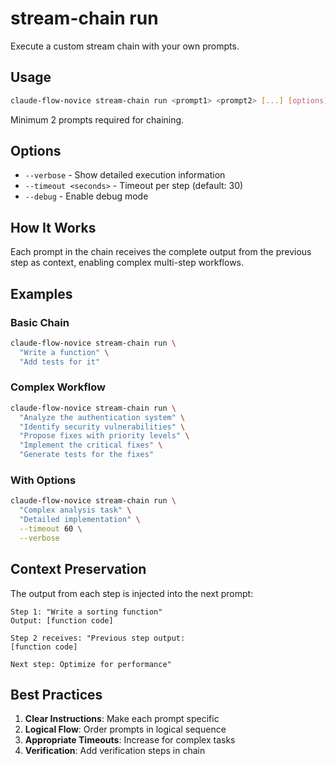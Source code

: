 # stream-chain run

Execute a custom stream chain with your own prompts.

## Usage

```bash
claude-flow-novice stream-chain run <prompt1> <prompt2> [...] [options]
```

Minimum 2 prompts required for chaining.

## Options

- `--verbose` - Show detailed execution information
- `--timeout <seconds>` - Timeout per step (default: 30)
- `--debug` - Enable debug mode

## How It Works

Each prompt in the chain receives the complete output from the previous step as context, enabling complex multi-step workflows.

## Examples

### Basic Chain
```bash
claude-flow-novice stream-chain run \
  "Write a function" \
  "Add tests for it"
```

### Complex Workflow
```bash
claude-flow-novice stream-chain run \
  "Analyze the authentication system" \
  "Identify security vulnerabilities" \
  "Propose fixes with priority levels" \
  "Implement the critical fixes" \
  "Generate tests for the fixes"
```

### With Options
```bash
claude-flow-novice stream-chain run \
  "Complex analysis task" \
  "Detailed implementation" \
  --timeout 60 \
  --verbose
```

## Context Preservation

The output from each step is injected into the next prompt:

```
Step 1: "Write a sorting function"
Output: [function code]

Step 2 receives: "Previous step output:
[function code]

Next step: Optimize for performance"
```

## Best Practices

1. **Clear Instructions**: Make each prompt specific
2. **Logical Flow**: Order prompts in logical sequence
3. **Appropriate Timeouts**: Increase for complex tasks
4. **Verification**: Add verification steps in chain